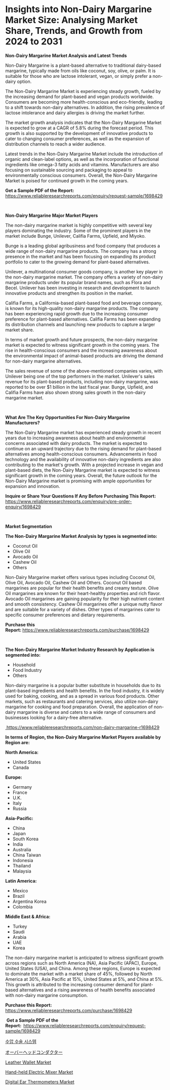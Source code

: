 <p><h1>Insights into Non-Dairy Margarine Market Size: Analysing Market Share, Trends, and Growth from 2024 to 2031</h1></p><p><strong>Non-Dairy Margarine Market Analysis and Latest Trends</strong></p>
<p><p>Non-Dairy Margarine is a plant-based alternative to traditional dairy-based margarine, typically made from oils like coconut, soy, olive, or palm. It is suitable for those who are lactose intolerant, vegan, or simply prefer a non-dairy option.</p><p>The Non-Dairy Margarine Market is experiencing steady growth, fueled by the increasing demand for plant-based and vegan products worldwide. Consumers are becoming more health-conscious and eco-friendly, leading to a shift towards non-dairy alternatives. In addition, the rising prevalence of lactose intolerance and dairy allergies is driving the market further.</p><p>The market growth analysis indicates that the Non-Dairy Margarine Market is expected to grow at a CAGR of 5.8% during the forecast period. This growth is also supported by the development of innovative products to cater to changing consumer preferences, as well as the expansion of distribution channels to reach a wider audience.</p><p>Latest trends in the Non-Dairy Margarine Market include the introduction of organic and clean-label options, as well as the incorporation of functional ingredients like omega-3 fatty acids and vitamins. Manufacturers are also focusing on sustainable sourcing and packaging to appeal to environmentally conscious consumers. Overall, the Non-Dairy Margarine Market is poised for continued growth in the coming years.</p></p>
<p><strong>Get a Sample PDF of the Report:&nbsp;</strong> <a href="https://www.reliableresearchreports.com/enquiry/request-sample/1698429">https://www.reliableresearchreports.com/enquiry/request-sample/1698429</a></p>
<p>&nbsp;</p>
<p><strong>Non-Dairy Margarine Major Market Players</strong></p>
<p><p>The non-dairy margarine market is highly competitive with several key players dominating the industry. Some of the prominent players in the market include Bunge, Unilever, Califia Farms, Upfield, and Miyoko.</p><p>Bunge is a leading global agribusiness and food company that produces a wide range of non-dairy margarine products. The company has a strong presence in the market and has been focusing on expanding its product portfolio to cater to the growing demand for plant-based alternatives.</p><p>Unilever, a multinational consumer goods company, is another key player in the non-dairy margarine market. The company offers a variety of non-dairy margarine products under its popular brand names, such as Flora and Becel. Unilever has been investing in research and development to launch innovative products and strengthen its position in the market.</p><p>Califia Farms, a California-based plant-based food and beverage company, is known for its high-quality non-dairy margarine products. The company has been experiencing rapid growth due to the increasing consumer preference for plant-based alternatives. Califia Farms has been expanding its distribution channels and launching new products to capture a larger market share.</p><p>In terms of market growth and future prospects, the non-dairy margarine market is expected to witness significant growth in the coming years. The rise in health-conscious consumers and the increasing awareness about the environmental impact of animal-based products are driving the demand for non-dairy margarine alternatives.</p><p>The sales revenue of some of the above-mentioned companies varies, with Unilever being one of the top performers in the market. Unilever's sales revenue for its plant-based products, including non-dairy margarine, was reported to be over $1 billion in the last fiscal year. Bunge, Upfield, and Califia Farms have also shown strong sales growth in the non-dairy margarine market.</p></p>
<p>&nbsp;</p>
<p><strong>What Are The Key Opportunities For Non-Dairy Margarine Manufacturers?</strong></p>
<p><p>The Non-Dairy Margarine market has experienced steady growth in recent years due to increasing awareness about health and environmental concerns associated with dairy products. The market is expected to continue on an upward trajectory due to the rising demand for plant-based alternatives among health-conscious consumers. Advancements in food technology and the availability of innovative non-dairy ingredients are also contributing to the market's growth. With a projected increase in vegan and plant-based diets, the Non-Dairy Margarine market is expected to witness significant growth in the coming years. Overall, the future outlook for the Non-Dairy Margarine market is promising with ample opportunities for expansion and innovation.</p></p>
<p><strong>Inquire or Share Your Questions If Any Before Purchasing This Report:</strong> <a href="https://www.reliableresearchreports.com/enquiry/pre-order-enquiry/1698429">https://www.reliableresearchreports.com/enquiry/pre-order-enquiry/1698429</a></p>
<p>&nbsp;</p>
<p><strong>Market Segmentation</strong></p>
<p><strong>The Non-Dairy Margarine Market Analysis by types is segmented into:</strong></p>
<p><ul><li>Coconut Oil</li><li>Olive Oil</li><li>Avocado Oil</li><li>Cashew Oil</li><li>Others</li></ul></p>
<p><p>Non-Dairy Margarine market offers various types including Coconut Oil, Olive Oil, Avocado Oil, Cashew Oil and Others. Coconut Oil based margarines are popular for their health benefits and creamy texture. Olive Oil margarines are known for their heart-healthy properties and rich flavor. Avocado Oil margarines are gaining popularity for their high nutrient content and smooth consistency. Cashew Oil margarines offer a unique nutty flavor and are suitable for a variety of dishes. Other types of margarines cater to specific consumer preferences and dietary requirements.</p></p>
<p><strong>Purchase this Report:&nbsp;</strong><a href="https://www.reliableresearchreports.com/purchase/1698429">https://www.reliableresearchreports.com/purchase/1698429</a></p>
<p>&nbsp;</p>
<p><strong>The Non-Dairy Margarine Market Industry Research by Application is segmented into:</strong></p>
<p><ul><li>Household</li><li>Food Industry</li><li>Others</li></ul></p>
<p><p>Non-dairy margarine is a popular butter substitute in households due to its plant-based ingredients and health benefits. In the food industry, it is widely used for baking, cooking, and as a spread in various food products. Other markets, such as restaurants and catering services, also utilize non-dairy margarine for cooking and food preparation. Overall, the application of non-dairy margarine is diverse and caters to a wide range of consumers and businesses looking for a dairy-free alternative.</p></p>
<p><a href="https://www.reliableresearchreports.com/non-dairy-margarine-r1698429">&nbsp;https://www.reliableresearchreports.com/non-dairy-margarine-r1698429</a></p>
<p><strong>In terms of Region, the Non-Dairy Margarine Market Players available by Region are:</strong></p>
<p>
    <p> <strong> North America: </strong>
        <ul>
            <li>United States</li>
            <li>Canada</li>
        </ul>
        </p> 
    <p> <strong> Europe: </strong>
        <ul>
            <li>Germany</li>
            <li>France</li>
            <li>U.K.</li>
            <li>Italy</li>
            <li>Russia</li>
        </ul>
        </p> 
    <p> <strong> Asia-Pacific: </strong>
        <ul>
            <li>China</li>
            <li>Japan</li>
            <li>South Korea</li>
            <li>India</li>
            <li>Australia</li>
            <li>China Taiwan</li>
            <li>Indonesia</li>
            <li>Thailand</li>
            <li>Malaysia</li>
        </ul>
        </p> 
    <p> <strong> Latin America: </strong>
        <ul>
            <li>Mexico</li>
            <li>Brazil</li>
            <li>Argentina Korea</li>
            <li>Colombia</li>
        </ul>
        </p> 
    <p> <strong> Middle East & Africa: </strong>
        <ul>
            <li>Turkey</li>
            <li>Saudi</li>
            <li>Arabia</li>
            <li>UAE</li>
            <li>Korea</li>
        </ul>
    </p>
    </p>
<p><p>The non-dairy margarine market is anticipated to witness significant growth across regions such as North America (NA), Asia Pacific (APAC), Europe, United States (USA), and China. Among these regions, Europe is expected to dominate the market with a market share of 45%, followed by North America at 30%, Asia Pacific at 15%, United States at 5%, and China at 5%. This growth is attributed to the increasing consumer demand for plant-based alternatives and a rising awareness of health benefits associated with non-dairy margarine consumption.</p></p>
<p><strong>Purchase this Report: </strong><a href="https://www.reliableresearchreports.com/purchase/1698429">https://www.reliableresearchreports.com/purchase/1698429</a></p>
<p>&nbsp;<strong>Get a Sample PDF of the Report:&nbsp;&nbsp;</strong><a href="https://www.reliableresearchreports.com/enquiry/request-sample/1698429">https://www.reliableresearchreports.com/enquiry/request-sample/1698429</a></p>
<p><strong></strong></p>
<p><p><a href="https://github.com/KoleLedner/Market-Research-Report-List-1/blob/main/448130364202.md">수압 수술 시스템</a></p><p><a href="https://github.com/TatumKoelpin2017/Market-Research-Report-List-1/blob/main/288522065614.md">オーバーヘッドコンダクター</a></p><p><a href="https://issuu.com/reportprime-2/docs/leather-wallet-market-size-2030.pptx">Leather Wallet Market</a></p><p><a href="https://github.com/peachesmcdowel1/Market-Research-Report-List-2/blob/main/hand-held-electric-mixer-market.md">Hand-held Electric Mixer Market</a></p><p><a href="https://github.com/redneck06/Market-Research-Report-List-3/blob/main/digital-ear-thermometers-market.md">Digital Ear Thermometers Market</a></p></p>